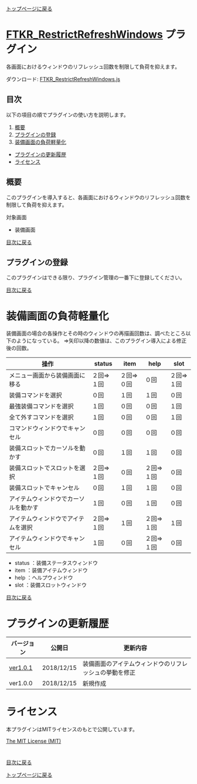 [トップページに戻る](README.md)

# [FTKR_RestrictRefreshWindows](FTKR_RestrictRefreshWindows.js) プラグイン

各画面におけるウィンドウのリフレッシュ回数を制限して負荷を抑えます。

ダウンロード: [FTKR_RestrictRefreshWindows.js](https://raw.githubusercontent.com/futokoro/RPGMaker/master/FTKR_RestrictRefreshWindows.js)

## 目次

以下の項目の順でプラグインの使い方を説明します。
1. [概要](#概要)
2. [プラグインの登録](#プラグインの登録)
1. [装備画面の負荷軽量化](#装備画面の負荷軽量化)
* [プラグインの更新履歴](#プラグインの更新履歴)
* [ライセンス](#ライセンス)

## 概要

このプラグインを導入すると、各画面におけるウィンドウのリフレッシュ回数を制限して負荷を抑えます。

対象画面
* 装備画面

[目次に戻る](#目次)

## プラグインの登録

このプラグインはできる限り、プラグイン管理の一番下に登録してください。

[目次に戻る](#目次)

# 装備画面の負荷軽量化

装備画面の場合の各操作とその時のウィンドウの再描画回数は、調べたところ以下のようになっている。
⇒矢印以降の数値は、このプラグイン導入による修正後の回数。

| 操作 | status | item | help | slot |
| --- | --- | --- | --- | --- |
| メニュー画面から装備画面に移る　　　 | ２回⇒１回 | ２回⇒０回 | ０回 | ２回⇒１回 |
| 装備コマンドを選択　　　　　　　　　 | ０回 | １回 | １回 | ０回 |
| 最強装備コマンドを選択　　　　　　　 | １回 | ０回 | ０回 | １回 |
| 全て外すコマンドを選択　　　　　　　 | １回 | ０回 | ０回 | １回 |
| コマンドウィンドウでキャンセル　　　 | ０回 | ０回 | ０回 | ０回 |
| 装備スロットでカーソルを動かす　　　 | ０回 | １回 | １回 | ０回 |
| 装備スロットでスロットを選択　　　　 | ２回⇒１回 | ０回 | ２回⇒１回 | ０回 |
| 装備スロットでキャンセル　　　　　　 | ０回 | １回 | １回 | ０回 |
| アイテムウィンドウでカーソルを動かす | １回 | ０回 | １回 | ０回 |
| アイテムウィンドウでアイテムを選択　 | ２回⇒１回 | １回 | ２回⇒１回 | １回 |
| アイテムウィンドウでキャンセル　　　 | １回 | ０回 | ２回⇒１回 | ０回 |

* status ：装備ステータスウィンドウ
* item ：装備アイテムウィンドウ
* help ：ヘルプウィンドウ
* slot ：装備スロットウィンドウ

[目次に戻る](#目次)

# プラグインの更新履歴

| バージョン | 公開日 | 更新内容 |
| --- | --- | --- |
| [ver1.0.1](FTKR_RestrictRefreshWindows.js) | 2018/12/15 | 装備画面のアイテムウィンドウのリフレッシュの挙動を修正 |
| ver1.0.0 | 2018/12/15 | 新規作成 |

# ライセンス

本プラグインはMITライセンスのもとで公開しています。

[The MIT License (MIT)](https://opensource.org/licenses/mit-license.php)

#
[目次に戻る](#目次)

[トップページに戻る](README.md)